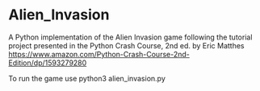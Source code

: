 # Alien_Invasion

A Python implementation of the Alien Invasion game following the tutorial project 
presented in the Python Crash Course, 2nd ed. by Eric Matthes 
https://www.amazon.com/Python-Crash-Course-2nd-Edition/dp/1593279280

To run the game use python3 alien_invasion.py
